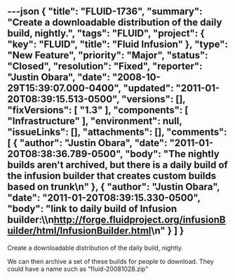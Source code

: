 ---json
{
  "title": "FLUID-1736",
  "summary": "Create a downloadable distribution of the daily build, nightly.",
  "tags": "FLUID",
  "project": {
    "key": "FLUID",
    "title": "Fluid Infusion"
  },
  "type": "New Feature",
  "priority": "Major",
  "status": "Closed",
  "resolution": "Fixed",
  "reporter": "Justin Obara",
  "date": "2008-10-29T15:39:07.000-0400",
  "updated": "2011-01-20T08:39:15.513-0500",
  "versions": [],
  "fixVersions": [
    "1.3"
  ],
  "components": [
    "Infrastructure"
  ],
  "environment": null,
  "issueLinks": [],
  "attachments": [],
  "comments": [
    {
      "author": "Justin Obara",
      "date": "2011-01-20T08:38:36.789-0500",
      "body": "The nightly builds aren't archived, but there is a daily build of the infusion builder that creates custom builds based on trunk\n"
    },
    {
      "author": "Justin Obara",
      "date": "2011-01-20T08:39:15.330-0500",
      "body": "link to daily build of Infusion builder:\\\n<http://forge.fluidproject.org/infusionBuilder/html/InfusionBuilder.html>\n"
    }
  ]
}
---
Create a downloadable distribution of the daily build, nightly.

We can then archive a set of these builds for people to download. They could have a name such as "fluid-20081028.zip"

        